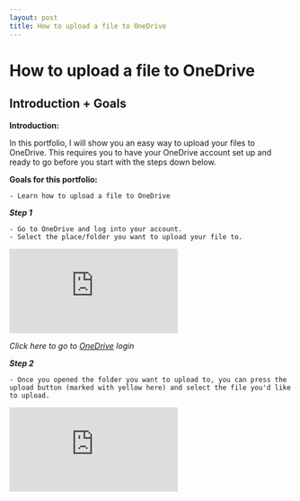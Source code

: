 ```yaml
---
layout: post
title: How to upload a file to OneDrive
---
```


# How to upload a file to OneDrive


## Introduction + Goals

**Introduction:**

In this portfolio, I will show you an easy way to upload your files to OneDrive. This requires you to have your OneDrive account set up and ready to go before you start with the steps down below.

**Goals for this portfolio:**

    - Learn how to upload a file to OneDrive
    

***Step 1***

    - Go to OneDrive and log into your account.
    - Select the place/folder you want to upload your file to.
    
![example image 1](https://portfolio.bbbaden.ch/artefact/file/download.php?file=68096&view=20387&embedded=1&text=118776)
    
*Click here to go to [OneDrive](https://onedrive.live.com/about/de-de/signin/) login*


***Step 2***

    - Once you opened the folder you want to upload to, you can press the upload button (marked with yellow here) and select the file you'd like to upload.
    
![example image 2](https://portfolio.bbbaden.ch/artefact/file/download.php?file=68148&view=20387&embedded=1&text=118777)


